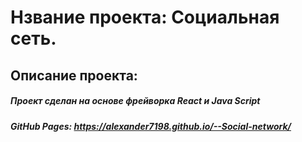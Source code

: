 Нзвание проекта: Социальная сеть.
==================================================
Описание проекта:
--------------------------------------------------
##### Проект сделан на основе фрейворка React и Java Script
####
#####  GitHub Pages: https://alexander7198.github.io/--Social-network/
